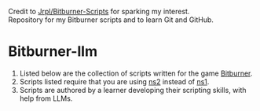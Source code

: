 Credit to [Jrpl/Bitburner-Scripts](https://github.com/Jrpl/Bitburner-Scripts) for sparking my interest.</br>
Repository for my Bitburner scripts and to learn Git and GitHub.

# Bitburner-llm
1) Listed below are the collection of scripts written for the game [Bitburner](https://store.steampowered.com/app/1812820/Bitburner/).
2) Scripts listed require that you are using [ns2](https://bitburner.readthedocs.io/en/latest/netscript/netscriptjs.html) instead of [ns1](https://bitburner.readthedocs.io/en/latest/netscript/netscript1.html).
3) Scripts are authored by a learner developing their scripting skills, with help from LLMs.
